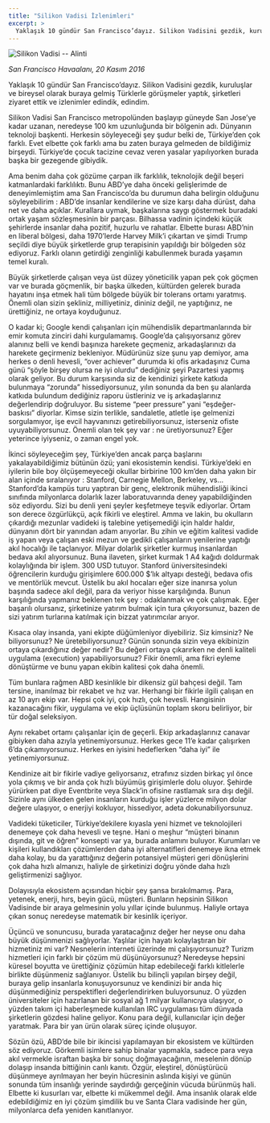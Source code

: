 ```yaml
---
title: "Silikon Vadisi İzlenimleri"
excerpt: >
  Yaklaşık 10 gündür San Francisco’dayız. Silikon Vadisini gezdik, kuruluşlar ve bireysel olarak buraya gelmiş Türklerle görüşmeler yaptık, şirketleri ziyaret ettik ve izlenimler edindik, edindim.
---
```

![Silikon Vadisi -- Alinti]({{site.url}}/assets/silikon.jpg)

_San Francisco Havaalanı, 20 Kasım 2016_

Yaklaşık 10 gündür San Francisco’dayız. Silikon Vadisini gezdik, kuruluşlar ve bireysel olarak buraya gelmiş Türklerle görüşmeler yaptık, şirketleri ziyaret ettik ve izlenimler edindik, edindim.

Silikon Vadisi San Francisco metropolünden başlayıp güneyde San Jose’ye kadar uzanan, neredeyse 100 km uzunluğunda bir bölgenin adı. Dünyanın teknoloji başkenti.
Herkesin söyleyeceği şey şudur belki de, Türkiye’den çok farklı. Evet elbette çok farklı ama bu zaten buraya gelmeden de bildiğimiz birşeydi. Türkiye’de çocuk tacizine cevaz veren yasalar yapılıyorken burada başka bir gezegende gibiydik.

Ama benim daha çok gözüme çarpan ilk farklılık, teknolojik değil beşeri katmanlardaki farklılıktı. Bunu ABD’ye daha önceki gelişlerimde de deneyimlemiştim ama San Francisco’da bu durumun daha belirgin olduğunu söyleyebilirim : ABD’de insanlar kendilerine ve size karşı daha dürüst, daha net ve daha açıklar. Kurallara uymak, başkalarına saygı göstermek buradaki ortak yaşam sözleşmesinin bir parçası. Bilhassa vadinin içindeki küçük şehirlerde insanlar daha pozitif, huzurlu ve rahatlar. Elbette burası ABD’nin en liberal bölgesi, daha 1970’lerde Harvey Milk’i çıkartan ve şimdi Trump seçildi diye büyük şirketlerde grup terapisinin yapıldığı bir bölgeden söz ediyoruz. Farklı olanın getirdiği zenginliği kabullenmek burada yaşamın temel kuralı.

Büyük şirketlerde çalışan veya üst düzey yöneticilik yapan pek çok göçmen var ve burada göçmenlik, bir başka ülkeden, kültürden gelerek burada hayatını inşa etmek hali tüm bölgede büyük bir tolerans ortamı yaratmış. Önemli olan sizin şekliniz, milliyetiniz, dininiz değil, ne yaptığınız, ne ürettiğiniz, ne ortaya koyduğunuz.

O kadar ki; Google kendi çalışanları için mühendislik departmanlarında bir emir komuta zinciri dahi kurgulamamış. Google’da çalışıyorsanız görev alanınız belli ve kendi başınıza harekete geçmeniz, arkadaşlarınızı da harekete geçirmeniz bekleniyor. Müdürünüz size şunu yap demiyor, ama herkes o denli hevesli, “over achiever” durumda ki ofis arkadaşınız Cuma günü “şöyle birşey olursa ne iyi olurdu” dediğiniz şeyi Pazartesi yapmış olarak geliyor. Bu durum karşısında siz de kendinizi şirkete katkıda bulunmaya “zorunda” hissediyorsunuz, yılın sonunda da ben şu alanlarda katkıda bulundum dediğiniz raporu üstleriniz ve iş arkadaşlarınız değerlendirip doğruluyor. Bu sisteme “peer pressure” yani “eşdeğer-baskısı” diyorlar. Kimse sizin terlikle, sandaletle, atletle işe gelmenizi sorgulamıyor, işe evcil hayvanınızı getirebiliyorsunuz, isterseniz ofiste uyuyabiliyorsunuz. Önemli olan tek şey var : ne üretiyorsunuz? Eğer yeterince iyiyseniz, o zaman engel yok.

İkinci söyleyeceğim şey, Türkiye’den ancak parça başlarını yakalayabildiğimiz bütünün özü; yani ekosistemin kendisi. Türkiye’deki en iyilerin bile boy ölçüşemeyeceği okullar birbirine 100 km’den daha yakın bir alan içinde sıralanıyor : Stanford, Carnegie Mellon, Berkeley, vs… Stanford’da kampüs turu yaptıran bir genç, elektronik mühendisliği ikinci sınıfında milyonlarca dolarlık lazer laboratuvarında deney yapabildiğinden söz ediyordu. Sizi bu denli yeni şeyler keşfetmeye teşvik ediyorlar. Ortam son derece özgürlükçü, açık fikirli ve eleştirel. Amma ve lakin, bu okulların çıkardığı mezunlar vadideki iş talebine yetişemediği için haldır haldır, dünyanın dört bir yanından adam arıyorlar. Bu zihin ve eğitim kalitesi vadide iş yapan veya çalışan eski mezun ve gedikli çalışanların yenilerine yaptığı akıl hocalığı ile taçlanıyor. Milyar dolarlık şirketler kurmuş insanlardan bedava akıl alıyorsunuz. Buna ilaveten, şirket kurmak 1 A4 kağıdı doldurmak kolaylığında bir işlem. 300 USD tutuyor. Stanford üniversitesindeki öğrencilerin kurduğu girişimlere 600.000 $’lık altyapı desteği, bedava ofis ve mentörlük mevcut. Üstelik bu akıl hocaları eğer size inanırsa yolun başında sadece akıl değil, para da veriyor hisse karşılığında. Bunun karşılığında yapmanız beklenen tek şey : odaklanmak ve çok çalışmak. Eğer başarılı olursanız, şirketinize yatırım bulmak için tura çıkıyorsunuz, bazen de sizi yatırım turlarına katılmak için bizzat yatırımcılar arıyor.

Kısaca olay insanda, yani ekipte düğümleniyor diyebiliriz. Siz kimsiniz? Ne biliyorsunuz? Ne üretebiliyorsunuz? Günün sonunda sizin veya ekibinizin ortaya çıkardığınız değer nedir? Bu değeri ortaya çıkarırken ne denli kaliteli uygulama (execution) yapabiliyorsunuz? Fikir önemli, ama fikri eyleme dönüştürme ve bunu yapan ekibin kalitesi çok daha önemli.

Tüm bunlara rağmen ABD kesinlikle bir dikensiz gül bahçesi değil. Tam tersine, inanılmaz bir rekabet ve hız var. Herhangi bir fikirle ilgili çalışan en az 10 ayrı ekip var. Hepsi çok iyi, çok hızlı, çok hevesli. Hangisinin kazanacağını fikir, uygulama ve ekip üçlüsünün toplam skoru belirliyor, bir tür doğal seleksiyon.

Aynı rekabet ortamı çalışanlar için de geçerli. Ekip arkadaşlarınız canavar gibiyken daha azıyla yetinemiyorsunuz. Herkes gece 11’e kadar çalışırken 6’da çıkamıyorsunuz. Herkes en iyisini hedeflerken “daha iyi” ile yetinemiyorsunuz.

Kendinize ait bir fikirle vadiye geliyorsanız, etrafınız sizden birkaç yıl önce yola çıkmış ve bir anda çok hızlı büyümüş girişimlerle dolu oluyor. Şehirde yürürken pat diye Eventbrite veya Slack’in ofisine rastlamak sıra dışı değil. Sizinle aynı ülkeden gelen insanların kurduğu işler yüzlerce milyon dolar değere ulaşıyor, o enerjiyi kokluyor, hissediyor, adeta dokunabiliyorsunuz.

Vadideki tüketiciler, Türkiye’dekilere kıyasla yeni hizmet ve teknolojileri denemeye çok daha hevesli ve teşne. Hani o meşhur “müşteri binanın dışında, git ve öğren” konsepti var ya, burada anlamını buluyor. Kurumları ve kişileri kullandıkları çözümlerden daha iyi alternatifleri denemeye ikna etmek daha kolay, bu da yarattığınız değerin potansiyel müşteri geri dönüşlerini çok daha hızlı almanızı, haliyle de şirketinizi doğru yönde daha hızlı geliştirmenizi sağlıyor.

Dolayısıyla ekosistem açısından hiçbir şey şansa bırakılmamış. Para, yetenek, enerji, hırs, beyin gücü, müşteri. Bunların hepsinin Silikon Vadisinde bir araya gelmesinin yolu yıllar içinde bulunmuş. Haliyle ortaya çıkan sonuç neredeyse matematik bir kesinlik içeriyor.

Üçüncü ve sonuncusu, burada yaratacağınız değer her neyse onu daha büyük düşünmenizi sağlıyorlar. Yaşlılar için hayatı kolaylaştıran bir hizmetiniz mi var? Nesnelerin interneti üzerinde mi çalışıyorsunuz? Turizm hizmetleri için farklı bir çözüm mü düşünüyorsunuz? Neredeyse hepsini küresel boyutta ve ürettiğiniz çözümün hitap edebileceği farklı kitlelerle birlikte düşünmeniz sağlanıyor. Üstelik bu bilinçli yapılan birşey değil, buraya gelip insanlarla konuşuyorsunuz ve kendinizi bir anda hiç düşünmediğiniz perspektifleri değerlendirirken buluyorsunuz. O yüzden üniversiteler için hazırlanan bir sosyal ağ 1 milyar kullanıcıya ulaşıyor, o yüzden takım içi haberleşmede kullanılan IRC uygulaması tüm dünyada şirketlerin gözdesi haline geliyor. Konu para değil, kullanıcılar için değer yaratmak. Para bir yan ürün olarak süreç içinde oluşuyor.

Sözün özü, ABD’de bile bir ikincisi yapılamayan bir ekosistem ve kültürden söz ediyoruz. Görkemli isimlere sahip binalar yapmakla, sadece para veya akıl vermekle israftan başka bir sonuç doğmayacağının, meselenin dönüp dolaşıp insanda bittiğinin canlı kanıtı. Özgür, eleştirel, dönüştürücü düşünmeye ayrılmayan her beyin hücresinin aslında kişiyi ve günün sonunda tüm insanlığı yerinde saydırdığı gerçeğinin vücuda bürünmüş hali. Elbette ki kusurları var, elbette ki mükemmel değil. Ama insanlık olarak elde edebildiğimiz en iyi çözüm şimdilik bu ve Santa Clara vadisinde her gün, milyonlarca defa yeniden kanıtlanıyor.

